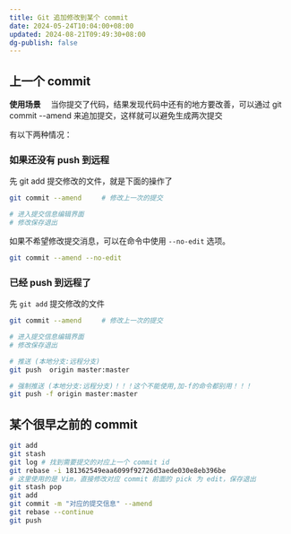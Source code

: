 ```yaml
---
title: Git 追加修改到某个 commit
date: 2024-05-24T10:04:00+08:00
updated: 2024-08-21T09:49:30+08:00
dg-publish: false
---
```


## 上一个 commit

**使用场景**
 当你提交了代码，结果发现代码中还有的地方要改善，可以通过 git commit --amend 来追加提交，这样就可以避免生成两次提交

有以下两种情况：

### 如果还没有 push 到远程

先 git add 提交修改的文件，就是下面的操作了

```sh
git commit --amend     # 修改上一次的提交

# 进入提交信息编辑界面
# 修改保存退出

```

如果不希望修改提交消息，可以在命令中使用 `--no-edit` 选项。

```sh
git commit --amend --no-edit
```

### 已经 push 到远程了

先 `git add` 提交修改的文件

```sh
git commit --amend     # 修改上一次的提交

# 进入提交信息编辑界面
# 修改保存退出

# 推送 (本地分支:远程分支)
git push  origin master:master

# 强制推送 (本地分支:远程分支)！！！这个不能使用,加-f的命令都别用！！！
git push -f origin master:master

```

## 某个很早之前的 commit

```sh
git add
git stash
git log # 找到需要提交的对应上一个 commit id
git rebase -i 181362549eaa6099f92726d3aede030e8eb396be
# 这里使用的是 Vim，直接修改对应 commit 前面的 pick 为 edit，保存退出
git stash pop
git add
git commit -m "对应的提交信息" --amend
git rebase --continue
git push
```
